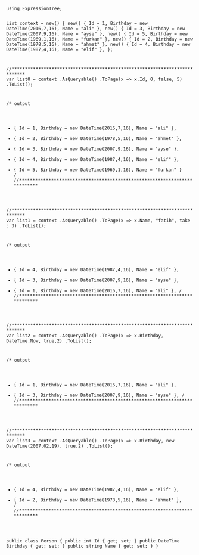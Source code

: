 
<code>
using ExpressionTree;

List<Person> context = new()
{
    new() { Id = 1, Birthday = new DateTime(2016,7,16), Name = "ali" },
    new() { Id = 3, Birthday = new DateTime(2007,9,16), Name = "ayse" },
    new() { Id = 5, Birthday = new DateTime(1969,1,16), Name = "furkan" },
    new() { Id = 2, Birthday = new DateTime(1978,5,16), Name = "ahmet" },
    new() { Id = 4, Birthday = new DateTime(1987,4,16), Name = "elif" },
}; 

//***************************************************************************
var list0 = context
    .AsQueryable()
    .ToPage(x => x.Id, 0, false, 5)
    .ToList();

/*  output
 *  { Id = 1, Birthday = new DateTime(2016,7,16), Name = "ali" },
 *  { Id = 2, Birthday = new DateTime(1978,5,16), Name = "ahmet" },
 *  { Id = 3, Birthday = new DateTime(2007,9,16), Name = "ayse" },
 *  { Id = 4, Birthday = new DateTime(1987,4,16), Name = "elif" },
 *  { Id = 5, Birthday = new DateTime(1969,1,16), Name = "furkan" }
*/
//***************************************************************************


//***************************************************************************
var list1 =  context
    .AsQueryable()
    .ToPage(x => x.Name, "fatih", take : 3)
    .ToList();


/*  output
 *  { Id = 4, Birthday = new DateTime(1987,4,16), Name = "elif" },
 *  { Id = 3, Birthday = new DateTime(2007,9,16), Name = "ayse" },
 *  { Id = 1, Birthday = new DateTime(2016,7,16), Name = "ali" },
*/
//***************************************************************************


//***************************************************************************
var list2 = context
    .AsQueryable()
    .ToPage(x => x.Birthday, DateTime.Now, true,2)
    .ToList();

/*  output
 *  { Id = 1, Birthday = new DateTime(2016,7,16), Name = "ali" },
 *  { Id = 3, Birthday = new DateTime(2007,9,16), Name = "ayse" },
*/
//***************************************************************************

//***************************************************************************
var list3 = context
    .AsQueryable()
    .ToPage(x => x.Birthday, new DateTime(2007,02,19), true,2)
    .ToList();

/*  output
 *  { Id = 4, Birthday = new DateTime(1987,4,16), Name = "elif" },
 *  { Id = 2, Birthday = new DateTime(1978,5,16), Name = "ahmet" },
*/
//***************************************************************************


public class Person
{
    public int Id { get; set; }
    public DateTime Birthday { get; set; }
    public string Name { get; set; }
}
</code>
